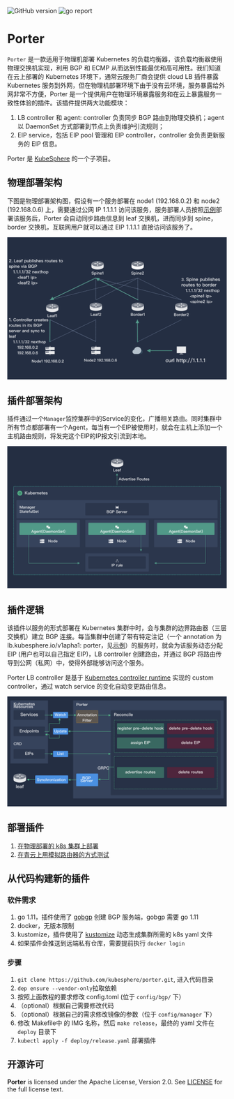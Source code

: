 ![GitHub version](https://img.shields.io/badge/version-v0.0.1-brightgreen.svg?logo=appveyor&longCache=true&style=flat)
![go report](https://goreportcard.com/badge/github.com/kubesphere/porter)

# Porter

`Porter` 是一款适用于物理机部署 Kubernetes 的负载均衡器，该负载均衡器使用物理交换机实现，利用 BGP 和 ECMP 从而达到性能最优和高可用性。我们知道在云上部署的 Kubernetes 环境下，通常云服务厂商会提供 cloud LB 插件暴露 Kubernetes 服务到外网，但在物理机部署环境下由于没有云环境，服务暴露给外网非常不方便，Porter 是一个提供用户在物理环境暴露服务和在云上暴露服务一致性体验的插件。该插件提供两大功能模块：

1. LB controller 和 agent: controller 负责同步 BGP 路由到物理交换机；agent 以 DaemonSet 方式部署到节点上负责维护引流规则；
2. EIP service，包括 EIP pool 管理和 EIP controller，controller 会负责更新服务的 EIP 信息。

Porter 是 [KubeSphere](https://kubesphere.io/) 的一个子项目。


## 物理部署架构

下图是物理部署架构图，假设有一个服务部署在 node1 (192.168.0.2) 和 node2 (192.168.0.6) 上，需要通过公网 IP 1.1.1.1 访问该服务，服务部署人员按照[示例](config/sample/service.yaml)部署该服务后，Porter 会自动同步路由信息到 leaf 交换机，进而同步到 spine，border 交换机，互联网用户就可以通过 EIP 1.1.1.1 直接访问该服务了。

![node architecture](doc/img/node-arch.png)

## 插件部署架构
插件通过一个`Manager`监控集群中的Service的变化，广播相关路由。同时集群中所有节点都部署有一个Agent，每当有一个EIP被使用时，就会在主机上添加一个主机路由规则，将发完这个EIP的IP报文引流到本地。

![porter deployment](doc/img/porter-deployment.png)

## 插件逻辑

该插件以服务的形式部署在 Kubernetes 集群中时，会与集群的边界路由器（三层交换机）建立 BGP 连接。每当集群中创建了带有特定注记（一个 annotation 为 lb.kubesphere.io/v1apha1: porter，见[示例](config/sample/service.yaml)）的服务时，就会为该服务动态分配 EIP (用户也可以自己指定 EIP)，LB controller 创建路由，并通过 BGP 将路由传导到公网（私网）中，使得外部能够访问这个服务。

Porter LB controller 是基于 [Kubernetes controller runtime](https://github.com/kubernetes-sigs/controller-runtime) 实现的 custom controller，通过 watch service 的变化自动变更路由信息。

![porter architecture](doc/img/porter-arch.png)


## 部署插件

1. [在物理部署的 k8s 集群上部署](doc/deploy_baremetal.md)
2. [在青云上用模拟路由器的方式测试](doc/simulate_with_bird.md)

## 从代码构建新的插件

### 软件需求

1. go 1.11，插件使用了 [gobgp](https://github.com/osrg/gobgp) 创建 BGP 服务端，gobgp 需要 go 1.11
2. docker，无版本限制
3. kustomize，插件使用了 [kustomize](https://github.com/kubernetes-sigs/kustomize/blob/master/docs/INSTALL.md) 动态生成集群所需的 k8s yaml 文件
4. 如果插件会推送到远端私有仓库，需要提前执行 `docker login`

### 步骤

1. `git clone https://github.com/kubesphere/porter.git`, 进入代码目录 
2. `dep ensure --vendor-only`拉取依赖
3. 按照上面教程的要求修改 config.toml (位于 `config/bgp/` 下） 
4. （optional）根据自己需要修改代码
5. （optional）根据自己的需求修改镜像的参数（位于 `config/manager` 下）
6. 修改 Makefile中 的 IMG 名称，然后 `make release`，最终的 yaml 文件在 `deploy` 目录下
7. `kubectl apply -f deploy/release.yaml` 部署插件

## 开源许可

**Porter** is licensed under the Apache License, Version 2.0. See [LICENSE](./LICENSE) for the full license text.